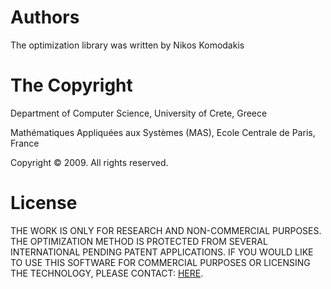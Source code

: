 # Authors
The optimization library was written by Nikos Komodakis

# The Copyright
Department of Computer Science,
University of Crete, Greece

Mathématiques Appliquées aux Systèmes (MAS),
Ecole Centrale de Paris, France

Copyright © 2009. All rights reserved.

# License
THE WORK IS ONLY FOR RESEARCH AND NON-COMMERCIAL PURPOSES. THE OPTIMIZATION METHOD IS PROTECTED FROM SEVERAL INTERNATIONAL PENDING PATENT APPLICATIONS. IF YOU WOULD LIKE TO USE THIS SOFTWARE FOR COMMERCIAL PURPOSES OR LICENSING THE TECHNOLOGY, PLEASE CONTACT: [HERE](nikos.paragios@ecp.fr).
